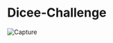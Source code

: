 # Dicee-Challenge
![Capture](https://user-images.githubusercontent.com/44910505/166073752-b2bfb2eb-fedb-4e5c-9944-a68e61e3bcf7.JPG)
